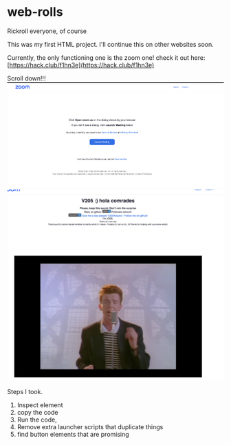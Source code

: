 # web-rolls


Rickroll everyone, of course

This was my first HTML project.
I'll continue this on other websites soon.

Currently, the only functioning one is the zoom one!
check it out here:
[https://hack.club/f1hn3e](https://hack.club/f1hn3e)

Scroll down!!! \
![zoom](assets/zoom.png "Title")\
![rickroll](assets/zoom-rickroll.png "Title")

Steps I took.
1. Inspect element
2. copy the code
3. Run the code,
4. Remove extra launcher scripts that duplicate things
5. find button elements that are promising 
